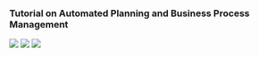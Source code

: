 ### Tutorial on Automated Planning and Business Process Management

![](https://img.shields.io/badge/Artificial%20Intelligence-green)
![](https://img.shields.io/badge/Automated%20Planning-red)
![](https://img.shields.io/badge/Business%20Process%20Management-blue)

